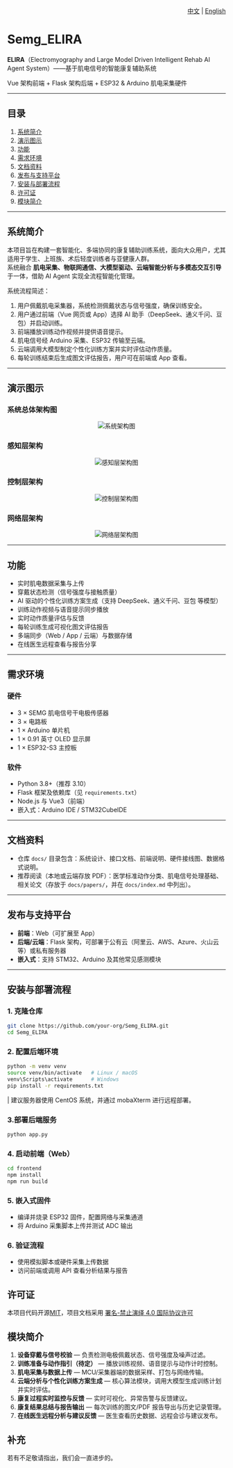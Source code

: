 <p align="right"> 
  <a href="./README.md">中文</a> | <a href="./README_en.md">English</a>
</p>

# Semg_ELIRA

**ELIRA**（Electromyography and Large Model Driven Intelligent Rehab AI Agent System）——基于肌电信号的智能康复辅助系统

Vue 架构前端 + Flask 架构后端 + ESP32 & Arduino 肌电采集硬件

---

## 目录
1. [系统简介](#系统简介)
2. [演示图示](#演示图示)
3. [功能](#功能)
4. [需求环境](#需求环境)
5. [文档资料](#文档资料)
6. [发布与支持平台](#发布与支持平台)
7. [安装与部署流程](#安装与部署流程)
8. [许可证](#许可证)
9. [模块简介](#模块简介)

---

## 系统简介
本项目旨在构建一套智能化、多端协同的康复辅助训练系统，面向大众用户，尤其适用于学生、上班族、术后轻度训练者与亚健康人群。  
系统融合 **肌电采集、物联网通信、大模型驱动、云端智能分析与多模态交互引导** 于一体，借助 AI Agent 实现全流程智能化管理。

系统流程简述：
1. 用户佩戴肌电采集器，系统检测佩戴状态与信号强度，确保训练安全。
2. 用户通过前端（Vue 网页或 App）选择 AI 助手（DeepSeek、通义千问、豆包）并启动训练。
3. 前端播放训练动作视频并提供语音提示。
4. 肌电信号经 Arduino 采集、ESP32 传输至云端。
5. 云端调用大模型制定个性化训练方案并实时评估动作质量。
6. 每轮训练结束后生成图文评估报告，用户可在前端或 App 查看。

---

## 演示图示
### 系统总体架构图
<div align="center">
  <img src="./image/系统架构.png" alt="系统架构图" style="max-width:100%;height:auto;" />
</div>

### 感知层架构
<div align="center">
  <img src="./image/感知层架构图.png" alt="感知层架构图" style="max-width:100%;height:auto;" />
</div>

### 控制层架构
<div align="center">
  <img src="./image/控制层架构图.png" alt="控制层架构图" style="max-width:100%;height:auto;" />
</div>

### 网络层架构
<div align="center">
  <img src="./image/网络层架构图.png" alt="网络层架构图" style="max-width:100%;height:auto;" />
</div>

---

## 功能
- 实时肌电数据采集与上传
- 穿戴状态检测（信号强度与接触质量）
- AI 驱动的个性化训练方案生成（支持 DeepSeek、通义千问、豆包 等模型）
- 训练动作视频与语音提示同步播放
- 实时动作质量评估与反馈
- 每轮训练生成可视化图文评估报告
- 多端同步（Web / App / 云端）与数据存储
- 在线医生远程查看与报告分享

---

## 需求环境

### 硬件
- 3 × SEMG 肌电信号干电极传感器
- 3 × 电路板
- 1 × Arduino 单片机
- 1 × 0.91 英寸 OLED 显示屏
- 1 × ESP32-S3 主控板

### 软件
- Python 3.8+（推荐 3.10）
- Flask 框架及依赖库（见 `requirements.txt`）
- Node.js 与 Vue3（前端）
- 嵌入式：Arduino IDE / STM32CubeIDE

---

## 文档资料
- 仓库 `docs/` 目录包含：系统设计、接口文档、前端说明、硬件接线图、数据格式说明。
- 推荐阅读（本地或云端存放 PDF）：医学标准动作分类、肌电信号处理基础、相关论文（存放于 `docs/papers/`，并在 `docs/index.md` 中列出）。

---

## 发布与支持平台
- **前端**：Web（可扩展至 App）
- **后端/云端**：Flask 架构，可部署于公有云（阿里云、AWS、Azure、火山云等）或私有服务器
- **嵌入式**：支持 STM32、Arduino 及其他常见感测模块

---

## 安装与部署流程

### 1. 克隆仓库
```bash
git clone https://github.com/your-org/Semg_ELIRA.git
cd Semg_ELIRA
```

### 2. 配置后端环境
```bash
python -m venv venv
source venv/bin/activate   # Linux / macOS
venv\Scripts\activate      # Windows
pip install -r requirements.txt
```

| 建议服务器使用 CentOS 系统，并通过 mobaXterm 进行远程部署。

### 3.部署后端服务
```bash
python app.py
```

### 4. 启动前端（Web）
```bash
cd frontend
npm install
npm run build
```

### 5. 嵌入式固件

* 编译并烧录 ESP32 固件，配置网络与采集通道
* 将 Arduino 采集脚本上传并测试 ADC 输出

### 6. 验证流程

* 使用模拟脚本或硬件采集上传数据
* 访问前端或调用 API 查看分析结果与报告
## 许可证

本项目代码开源[MIT](./LICENSE)，项目文档采用 [署名-禁止演绎 4.0 国际协议许可](https://creativecommons.org/licenses/by-nd/4.0/deed.zh)

## 模块简介

1. **设备穿戴与信号校验** — 负责检测电极佩戴状态、信号强度及噪声过滤。
2. **训练准备与动作指引（待定）** — 播放训练视频、语音提示与动作计时控制。
3. **肌电采集与数据上传** — MCU/采集器端的数据采样、打包与网络传输。
4. **云端分析与个性化训练方案生成** — 核心算法模块，调用大模型生成训练计划并实时评估。
5. **康复过程实时监控与反馈** — 实时可视化、异常告警与反馈建议。
6. **康复结果总结与报告输出** — 每次训练的图文/PDF 报告导出与历史记录管理。
7. **在线医生远程分析与建议反馈** — 医生查看历史数据、远程会诊与建议发布。

## 补充

若有不足敬请指出，我们会一直进步的。
